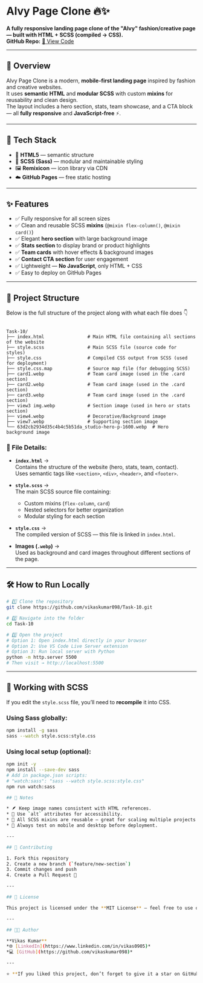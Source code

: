 
# Alvy Page Clone 🔥✨

**A fully responsive landing page clone of the "Alvy" fashion/creative page — built with HTML + SCSS (compiled → CSS).**   
**GitHub Repo:** [📂 View Code](https://github.com/vikaskumar098/Task-10.git)

---

## 🚀 Overview
Alvy Page Clone is a modern, **mobile-first landing page** inspired by fashion and creative websites.  
It uses **semantic HTML** and **modular SCSS** with custom **mixins** for reusability and clean design.  
The layout includes a hero section, stats, team showcase, and a CTA block — all **fully responsive** and **JavaScript-free** ⚡.

---

## 🧩 Tech Stack
- 🧠 **HTML5** — semantic structure  
- 🎨 **SCSS (Sass)** — modular and maintainable styling  
- 🖼️ **Remixicon** — icon library via CDN  
- ☁️ **GitHub Pages** — free static hosting  

---

## ✨ Features
- ✅ Fully responsive for all screen sizes  
- ✅ Clean and reusable SCSS **mixins** (`@mixin flex-column()`, `@mixin card()`)  
- ✅ Elegant **hero section** with large background image  
- ✅ **Stats section** to display brand or product highlights  
- ✅ **Team cards** with hover effects & background images  
- ✅ **Contact CTA section** for user engagement  
- ✅ Lightweight — **No JavaScript**, only HTML + CSS  
- ✅ Easy to deploy on GitHub Pages  

---

## 📁 Project Structure

Below is the full structure of the project along with what each file does 👇  

```

Task-10/
├── index.html                # Main HTML file containing all sections of the website
├── style.scss                # Main SCSS file (source code for styles)
├── style.css                 # Compiled CSS output from SCSS (used for deployment)
├── style.css.map             # Source map file (for debugging SCSS)
├── card1.webp                # Team card image (used in the .card section)
├── card2.webp                # Team card image (used in the .card section)
├── card3.webp                # Team card image (used in the .card section)
├── view3 img.webp            # Section image (used in hero or stats section)
├── view4.webp                # Decorative/Background image
├── view7.webp                # Supporting section image
└── 63d2cb2934d35c4b4c5b51da_studio-hero-p-1600.webp  # Hero background image

````

### 📄 File Details:

- **`index.html`** →  
  Contains the structure of the website (hero, stats, team, contact).  
  Uses semantic tags like `<section>`, `<div>`, `<header>`, and `<footer>`.

- **`style.scss`** →  
  The main SCSS source file containing:
  - Custom mixins (`flex-column`, `card`)
  - Nested selectors for better organization
  - Modular styling for each section

- **`style.css`** →  
  The compiled version of SCSS — this file is linked in `index.html`.

- **Images (`.webp`)** →  
  Used as background and card images throughout different sections of the page.

---

## 🛠️ How to Run Locally

```bash
# 1️⃣ Clone the repository
git clone https://github.com/vikaskumar098/Task-10.git

# 2️⃣ Navigate into the folder
cd Task-10

# 3️⃣ Open the project
# Option 1: Open index.html directly in your browser
# Option 2: Use VS Code Live Server extension
# Option 3: Run local server with Python
python -m http.server 5500
# Then visit → http://localhost:5500
````

---

## 🎨 Working with SCSS

If you edit the `style.scss` file, you’ll need to **recompile** it into CSS.

### Using Sass globally:

```bash
npm install -g sass
sass --watch style.scss:style.css
```

### Using local setup (optional):

```bash
npm init -y
npm install --save-dev sass
# Add in package.json scripts:
# "watch:sass": "sass --watch style.scss:style.css"
npm run watch:sass

## 📌 Notes

* 🪶 Keep image names consistent with HTML references.
* 🧩 Use `alt` attributes for accessibility.
* 🧠 All SCSS mixins are reusable — great for scaling multiple projects.
* 📱 Always test on mobile and desktop before deployment.

---

## 🤝 Contributing

1. Fork this repository
2. Create a new branch (`feature/new-section`)
3. Commit changes and push
4. Create a Pull Request 🎉

---

## 📝 License

This project is licensed under the **MIT License** — feel free to use or modify it!

---

## 👨‍💻 Author

**Vikas Kumar**
*🌐 [LinkedIn](https://www.linkedin.com/in/vikas0905)*
*💻 [GitHub](https://github.com/vikaskumar098)*

---

⭐ **If you liked this project, don’t forget to give it a star on GitHub!** ⭐

